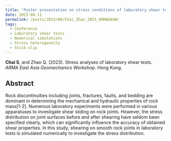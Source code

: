 ```yaml
---
title: 'Poster presentation on stress conditions of laboratory shear tests in ARMA East Asia Geomechanics Workshop (Hong Kong)'
date: 2023-08-11
permalink: /posts/2023/08/Chai_Zhao_2023_ARMAEAGW/
tags:
  - Conference
  - Laboratory shear tests
  - Numerical simulations
  - Stress heterogeneity
  - Stick-slip
---
```



**Chai S**, and Zhao Q. (2023). Stress analyses of laboratory shear tests. _ARMA East Asia Geomechanics Workshop_. Hong Kong.


## Abstract
Rock discontinuities including joints, fractures, faults, and bedding are dominant in determining the mechanical and hydraulic properties of rock mass[1-2]. Numerous laboratory experiments were performed in various apparatuses to investigate shear sliding on rock joints. However, the stress distribution on joint surfaces before and after shearing have seldom been specified clearly, which can significantly influence the accuracy of obtained shear properties. In this study, shearing on smooth rock joints in laboratory tests is simulated numerically to investigate the stress distribution.

<!--<img src='/images/Conferences/Chai2023_GESS.jpg'>-->
